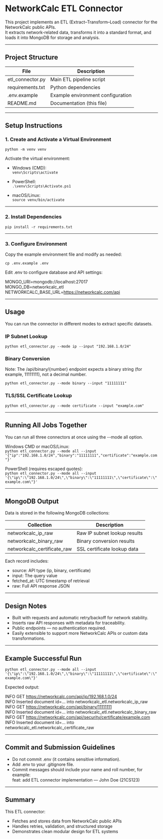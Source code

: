 # NetworkCalc ETL Connector

This project implements an ETL (Extract–Transform–Load) connector for the NetworkCalc public APIs.  
It extracts network-related data, transforms it into a standard format, and loads it into MongoDB for storage and analysis.

---

## Project Structure

| File | Description |
|------|--------------|
| etl_connector.py | Main ETL pipeline script |
| requirements.txt | Python dependencies |
| .env.example | Example environment configuration |
| README.md | Documentation (this file) |

---

## Setup Instructions

### 1. Create and Activate a Virtual Environment

`python -m venv venv`

Activate the virtual environment:

- Windows (CMD):  
  `venv\Scripts\activate`

- PowerShell:  
  `.\venv\Scripts\Activate.ps1`

- macOS/Linux:  
  `source venv/bin/activate`

---

### 2. Install Dependencies

`pip install -r requirements.txt`

---

### 3. Configure Environment

Copy the example environment file and modify as needed:

`cp .env.example .env`

Edit .env to configure database and API settings:

MONGO_URI=mongodb://localhost:27017  
MONGO_DB=networkcalc_etl  
NETWORKCALC_BASE_URL=https://networkcalc.com/api

---

## Usage

You can run the connector in different modes to extract specific datasets.

### IP Subnet Lookup

`python etl_connector.py --mode ip --input "192.168.1.0/24"`

### Binary Conversion

Note: The /api/binary/{number} endpoint expects a binary string (for example, 11111111), not a decimal number.

`python etl_connector.py --mode binary --input "11111111"`

### TLS/SSL Certificate Lookup

`python etl_connector.py --mode certificate --input "example.com"`

---

## Running All Jobs Together

You can run all three connectors at once using the --mode all option.

Windows CMD or macOS/Linux:  
`python etl_connector.py --mode all --input '{"ip":"192.168.1.0/24","binary":"11111111","certificate":"example.com"}'`

PowerShell (requires escaped quotes):  
`python etl_connector.py --mode all --input '{\"ip\":\"192.168.1.0/24\",\"binary\":\"11111111\",\"certificate\":\"example.com\"}'`

---

## MongoDB Output

Data is stored in the following MongoDB collections:

| Collection | Description |
|-------------|-------------|
| networkcalc_ip_raw | Raw IP subnet lookup results |
| networkcalc_binary_raw | Binary conversion results |
| networkcalc_certificate_raw | SSL certificate lookup data |

Each record includes:
- source: API type (ip, binary, certificate)
- input: The query value
- fetched_at: UTC timestamp of retrieval
- raw: Full API response JSON

---

## Design Notes

- Built with requests and automatic retry/backoff for network stability.  
- Inserts raw API responses with metadata for traceability.  
- Public endpoints — no authentication required.  
- Easily extensible to support more NetworkCalc APIs or custom data transformations.

---

## Example Successful Run

`python etl_connector.py --mode all --input '{\"ip\":\"192.168.1.0/24\",\"binary\":\"11111111\",\"certificate\":\"example.com\"}'`

Expected output:

INFO     GET https://networkcalc.com/api/ip/192.168.1.0/24  
INFO     Inserted document id=... into networkcalc_etl.networkcalc_ip_raw  
INFO     GET https://networkcalc.com/api/binary/11111111  
INFO     Inserted document id=... into networkcalc_etl.networkcalc_binary_raw  
INFO     GET https://networkcalc.com/api/security/certificate/example.com  
INFO     Inserted document id=... into networkcalc_etl.networkcalc_certificate_raw  

---

## Commit and Submission Guidelines

- Do not commit .env (it contains sensitive information).  
- Add .env to your .gitignore file.  
- Commit messages should include your name and roll number, for example:  
  feat: add ETL connector implementation — John Doe (21CS123)

---

## Summary

This ETL connector:
- Fetches and stores data from NetworkCalc public APIs  
- Handles retries, validation, and structured storage  
- Demonstrates clean modular design for ETL systems